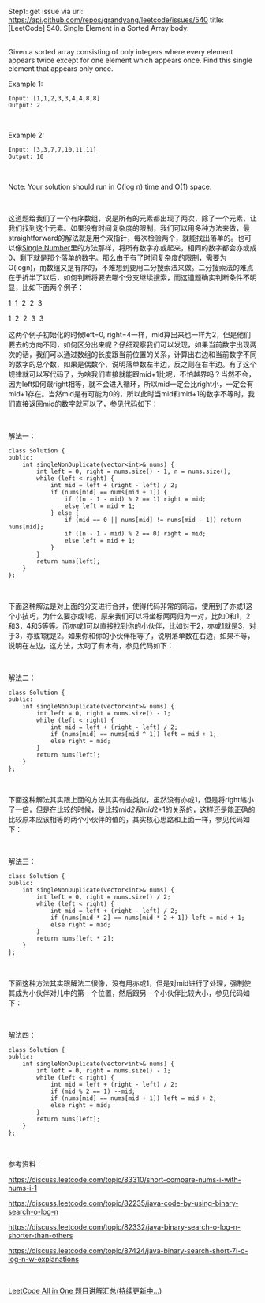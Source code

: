 Step1: get issue via url: https://api.github.com/repos/grandyang/leetcode/issues/540 
 title:[LeetCode] 540. Single Element in a Sorted Array 
 body:  
  

Given a sorted array consisting of only integers where every element appears twice except for one element which appears once. Find this single element that appears only once.

Example 1:
    
    
    Input: [1,1,2,3,3,4,4,8,8]
    Output: 2
    

 

Example 2:
    
    
    Input: [3,3,7,7,10,11,11]
    Output: 10
    

 

Note: Your solution should run in O(log n) time and O(1) space.

 

这道题给我们了一个有序数组，说是所有的元素都出现了两次，除了一个元素，让我们找到这个元素。如果没有时间复杂度的限制，我们可以用多种方法来做，最straightforward的解法就是用个双指针，每次检验两个，就能找出落单的。也可以像[Single Number](http://www.cnblogs.com/grandyang/p/4130577.html)里的方法那样，将所有数字亦或起来，相同的数字都会亦或成0，剩下就是那个落单的数字。那么由于有了时间复杂度的限制，需要为O(logn)，而数组又是有序的，不难想到要用二分搜索法来做。二分搜索法的难点在于折半了以后，如何判断将要去哪个分支继续搜索，而这道题确实判断条件不明显，比如下面两个例子：

1  1  2  2  3

1  2  2  3  3

这两个例子初始化的时候left=0, right=4一样，mid算出来也一样为2，但是他们要去的方向不同，如何区分出来呢？仔细观察我们可以发现，如果当前数字出现两次的话，我们可以通过数组的长度跟当前位置的关系，计算出右边和当前数字不同的数字的总个数，如果是偶数个，说明落单数左半边，反之则在右半边。有了这个规律就可以写代码了，为啥我们直接就能跟mid+1比呢，不怕越界吗？当然不会，因为left如何跟right相等，就不会进入循环，所以mid一定会比right小，一定会有mid+1存在。当然mid是有可能为0的，所以此时当mid和mid+1的数字不等时，我们直接返回mid的数字就可以了，参见代码如下：

 

解法一：
    
    
    class Solution {
    public:
        int singleNonDuplicate(vector<int>& nums) {
            int left = 0, right = nums.size() - 1, n = nums.size();
            while (left < right) {
                int mid = left + (right - left) / 2;
                if (nums[mid] == nums[mid + 1]) {
                    if ((n - 1 - mid) % 2 == 1) right = mid;
                    else left = mid + 1;
                } else {
                    if (mid == 0 || nums[mid] != nums[mid - 1]) return nums[mid];
                    if ((n - 1 - mid) % 2 == 0) right = mid;
                    else left = mid + 1;
                }
            }
            return nums[left];
        }
    };

 

下面这种解法是对上面的分支进行合并，使得代码非常的简洁。使用到了亦或1这个小技巧，为什么要亦或1呢，原来我们可以将坐标两两归为一对，比如0和1，2和3，4和5等等。而亦或1可以直接找到你的小伙伴，比如对于2，亦或1就是3，对于3，亦或1就是2。如果你和你的小伙伴相等了，说明落单数在右边，如果不等，说明在左边，这方法，太叼了有木有，参见代码如下：

 

解法二：
    
    
    class Solution {
    public:
        int singleNonDuplicate(vector<int>& nums) {
            int left = 0, right = nums.size() - 1;
            while (left < right) {
                int mid = left + (right - left) / 2;
                if (nums[mid] == nums[mid ^ 1]) left = mid + 1;
                else right = mid;
            }
            return nums[left];
        }
    };

 

下面这种解法其实跟上面的方法其实有些类似，虽然没有亦或1，但是将right缩小了一倍，但是在比较的时候，是比较mid*2和mid*2+1的关系的，这样还是能正确的比较原本应该相等的两个小伙伴的值的，其实核心思路和上面一样，参见代码如下：

 

解法三：
    
    
    class Solution {
    public:
        int singleNonDuplicate(vector<int>& nums) {
            int left = 0, right = nums.size() / 2;
            while (left < right) {
                int mid = left + (right - left) / 2;
                if (nums[mid * 2] == nums[mid * 2 + 1]) left = mid + 1;
                else right = mid;
            }
            return nums[left * 2];
        }
    };

 

下面这种方法其实跟解法二很像，没有用亦或1，但是对mid进行了处理，强制使其成为小伙伴对儿中的第一个位置，然后跟另一个小伙伴比较大小，参见代码如下：

 

解法四：
    
    
    class Solution {
    public:
        int singleNonDuplicate(vector<int>& nums) {
            int left = 0, right = nums.size() - 1;
            while (left < right) {
                int mid = left + (right - left) / 2;
                if (mid % 2 == 1) --mid;
                if (nums[mid] == nums[mid + 1]) left = mid + 2;
                else right = mid;
            }
            return nums[left];
        }
    };

 

参考资料：

<https://discuss.leetcode.com/topic/83310/short-compare-nums-i-with-nums-i-1>

<https://discuss.leetcode.com/topic/82235/java-code-by-using-binary-search-o-log-n>

<https://discuss.leetcode.com/topic/82332/java-binary-search-o-log-n-shorter-than-others>

<https://discuss.leetcode.com/topic/87424/java-binary-search-short-7l-o-log-n-w-explanations>

 

[LeetCode All in One 题目讲解汇总(持续更新中...)](http://www.cnblogs.com/grandyang/p/4606334.html)
